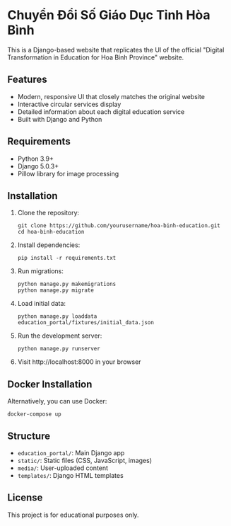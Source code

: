 # Chuyển Đổi Số Giáo Dục Tỉnh Hòa Bình

This is a Django-based website that replicates the UI of the official "Digital Transformation in Education for Hoa Binh Province" website.

## Features

- Modern, responsive UI that closely matches the original website
- Interactive circular services display
- Detailed information about each digital education service
- Built with Django and Python

## Requirements

- Python 3.9+
- Django 5.0.3+
- Pillow library for image processing

## Installation

1. Clone the repository:
   ```
   git clone https://github.com/yourusername/hoa-binh-education.git
   cd hoa-binh-education
   ```

2. Install dependencies:
   ```
   pip install -r requirements.txt
   ```

3. Run migrations:
   ```
   python manage.py makemigrations
   python manage.py migrate
   ```

4. Load initial data:
   ```
   python manage.py loaddata education_portal/fixtures/initial_data.json
   ```

5. Run the development server:
   ```
   python manage.py runserver
   ```

6. Visit http://localhost:8000 in your browser

## Docker Installation

Alternatively, you can use Docker:

```
docker-compose up
```

## Structure

- `education_portal/`: Main Django app
- `static/`: Static files (CSS, JavaScript, images)
- `media/`: User-uploaded content
- `templates/`: Django HTML templates

## License

This project is for educational purposes only.
